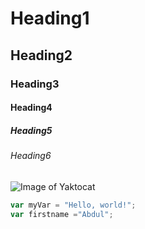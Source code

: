 # Heading1
## Heading2
### Heading3
#### Heading4
##### Heading5
###### Heading6

![Image of Yaktocat](https://octodex.github.com/images/yaktocat.png)

``` javascript
var myVar = "Hello, world!";
var firstname ="Abdul";
```
